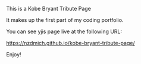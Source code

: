 This is a Kobe Bryant Tribute Page

It makes up the first part of my coding portfolio.

You can see yjis page live at the following URL:

https://nzdmich.github.io/kobe-bryant-tribute-page/

Enjoy!
